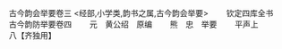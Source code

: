 <!-- { "loadSidebar": true } -->












　　古今韵会举要卷三
<经部,小学类,韵书之属,古今韵会举要>
　　钦定四库全书
　　古今韵防举要卷四
　　元　黄公绍　原编
　　熊　忠　举要
　　平声上
　　八【齐独用】
